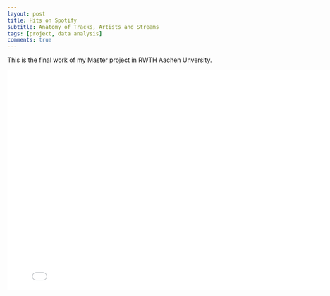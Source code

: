 ```yaml
---
layout: post
title: Hits on Spotify
subtitle: Anatomy of Tracks, Artists and Streams
tags: [project, data analysis]
comments: true
---
```

This is the final work of my Master project in RWTH Aachen Unversity.

<iframe src="/assets/final_report_master_project.pdf#toolbar=0" sandbox="allow-downloads" style="width:800px; height:500px;" frameborder="0"></iframe>
